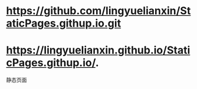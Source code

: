 # https://github.com/lingyuelianxin/StaticPages.githup.io.git
# https://lingyuelianxin.github.io/StaticPages.githup.io/.
静态页面

